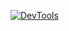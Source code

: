 
[![DevTools](https://user-images.githubusercontent.com/79757188/136648938-0f81c08d-ae8b-48b3-a474-8450c2e88fdb.png)](https://youtu.be/axx0SKoxfKU)
